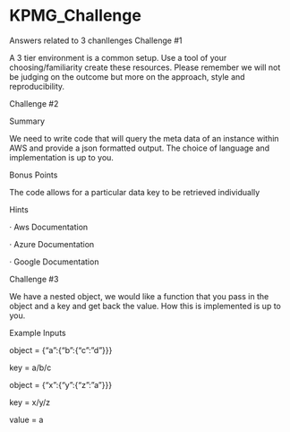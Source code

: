 # KPMG_Challenge
Answers related to 3 chanllenges
Challenge #1

A 3 tier environment is a common setup. Use a tool of your choosing/familiarity create these resources. Please remember we will not be judging on the outcome but more on the approach, style and reproducibility.

Challenge #2

Summary

We need to write code that will query the meta data of an instance within AWS and provide a json formatted output. The choice of language and implementation is up to you.

Bonus Points

The code allows for a particular data key to be retrieved individually

Hints

·       Aws Documentation

·       Azure Documentation

·       Google Documentation

Challenge #3

We have a nested object, we would like a function that you pass in the object and a key and get back the value. How this is implemented is up to you.

Example Inputs

object = {“a”:{“b”:{“c”:”d”}}}

key = a/b/c

 

object = {“x”:{“y”:{“z”:”a”}}}

key = x/y/z

value = a
